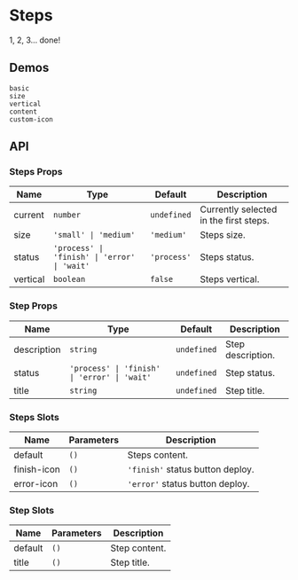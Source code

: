 # Steps

<!--single-column-->

1, 2, 3... done!

## Demos

```demo
basic
size
vertical
content
custom-icon
```

## API

### Steps Props

| Name | Type | Default | Description |
| --- | --- | --- | --- |
| current | `number` | `undefined` | Currently selected in the first steps. |
| size | `'small' \| 'medium'` | `'medium'` | Steps size. |
| status | `'process' \| 'finish' \| 'error' \| 'wait'` | `'process'` | Steps status. |
| vertical | `boolean` | `false` | Steps vertical. |

### Step Props

| Name | Type | Default | Description |
| --- | --- | --- | --- |
| description | `string` | `undefined` | Step description. |
| status | `'process' \| 'finish' \| 'error' \| 'wait'` | `undefined` | Step status. |
| title | `string` | `undefined` | Step title. |

### Steps Slots

| Name        | Parameters | Description                      |
| ----------- | ---------- | -------------------------------- |
| default     | `()`       | Steps content.                   |
| finish-icon | `()`       | `'finish'` status button deploy. |
| error-icon  | `()`       | `'error'` status button deploy.  |

### Step Slots

| Name    | Parameters | Description   |
| ------- | ---------- | ------------- |
| default | `()`       | Step content. |
| title   | `()`       | Step title.   |
